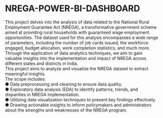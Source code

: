 # NREGA-POWER-BI-DASHBOARD<br>
This project delves into the analysis of data related to the National Rural Employment Guarantee Act
(NREGA), a transformative government scheme aimed at providing rural households with guaranteed
wage employment opportunities. The dataset used for this analysis encompasses a wide range of
parameters, including the number of job cards issued, the workforce engaged, budget allocation, work
completion statistics, and much more. Through the application of data analytics techniques, we aim to
gain valuable insights into the implementation and impact of NREGA across different states and districts
in India.<br>
This project aims to analyze and visualize the NREGA dataset to extract meaningful insights.<br>
The scope includes:<br>
● Data preprocessing and cleaning to ensure data quality.<br>
● Exploratory data analysis (EDA) to identify patterns, trends, and disparities in
NREGA implementation.<br>
● Utilizing data visualization techniques to present key findings effectively.<br>
● Drawing actionable insights to inform policymakers and administrators about the strengths
and weaknesses of the NREGA program.<br>
